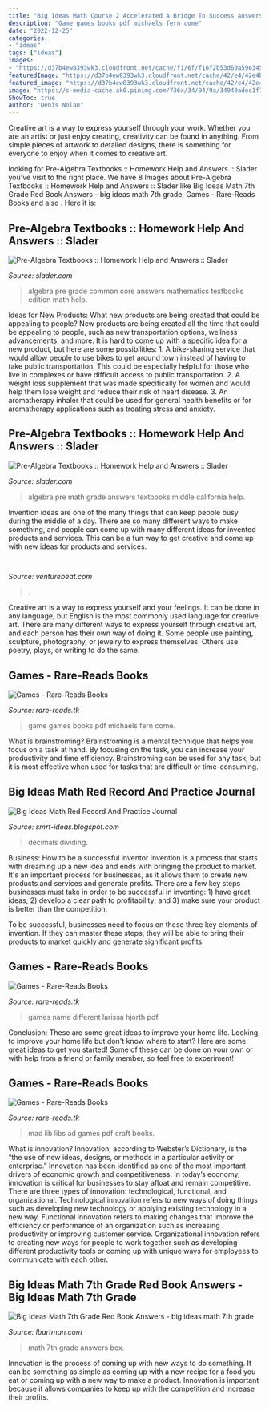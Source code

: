 ```yaml
---
title: "Big Ideas Math Course 2 Accelerated A Bridge To Success Answers - Big Ideas Math Red Record And Practice Journal"
description: "Game games books pdf michaels fern come"
date: "2022-12-25"
categories:
- "ideas"
tags: ["ideas"]
images:
- "https://d37b4ew8393wk3.cloudfront.net/cache/f1/6f/f16f2b53d60a59e3456c65c4ba8a1808.jpg"
featuredImage: "https://d37b4ew8393wk3.cloudfront.net/cache/42/e4/42e4b32e9601c1a269971045337cf106.jpg"
featured_image: "https://d37b4ew8393wk3.cloudfront.net/cache/42/e4/42e4b32e9601c1a269971045337cf106.jpg"
image: "https://s-media-cache-ak0.pinimg.com/736x/34/94/9a/34949adec1f79ca8d60c4ffd1cf2e0b2.jpg"
ShowToc: true
author: "Denis Nolan"
---
```



Creative art is a way to express yourself through your work. Whether you are an artist or just enjoy creating, creativity can be found in anything. From simple pieces of artwork to detailed designs, there is something for everyone to enjoy when it comes to creative art.

	

		
looking for Pre-Algebra Textbooks :: Homework Help and Answers :: Slader you've visit to the right place. We have 8 Images about Pre-Algebra Textbooks :: Homework Help and Answers :: Slader like Big Ideas Math 7th Grade Red Book Answers - big ideas math 7th grade, Games - Rare-Reads Books and also . Here it is:
		
    
## Pre-Algebra Textbooks :: Homework Help And Answers :: Slader

<img loading=lazy src="https://d37b4ew8393wk3.cloudfront.net/cache/f1/6f/f16f2b53d60a59e3456c65c4ba8a1808.jpg" onerror="this.onerror=null;this.src='https://tse2.mm.bing.net/th?id=OIP.gbdIQ2T_fhIGWicN_mmkeAAAAA&amp;pid=15.1';" alt="Pre-Algebra Textbooks :: Homework Help and Answers :: Slader">

_Source: slader.com_

>algebra pre grade common core answers mathematics textbooks edition math help. 

	

Ideas for New Products: What new products are being created that could be appealing to people?
New products are being created all the time that could be appealing to people, such as new transportation options, wellness advancements, and more. It is hard to come up with a specific idea for a new product, but here are some possibilities: 1. A bike-sharing service that would allow people to use bikes to get around town instead of having to take public transportation. This could be especially helpful for those who live in complexes or have difficult access to public transportation. 2. A weight loss supplement that was made specifically for women and would help them lose weight and reduce their risk of heart disease. 3. An aromatherapy inhaler that could be used for general health benefits or for aromatherapy applications such as treating stress and anxiety. 
    
## Pre-Algebra Textbooks :: Homework Help And Answers :: Slader

<img loading=lazy src="https://d37b4ew8393wk3.cloudfront.net/cache/42/e4/42e4b32e9601c1a269971045337cf106.jpg" onerror="this.onerror=null;this.src='https://tse3.mm.bing.net/th?id=OIP.ZFJCGnRThH5RRoM_UB5vXQHaJm&amp;pid=15.1';" alt="Pre-Algebra Textbooks :: Homework Help and Answers :: Slader">

_Source: slader.com_

>algebra pre math grade answers textbooks middle california help. 

	

Invention ideas are one of the many things that can keep people busy during the middle of a day. There are so many different ways to make something, and people can come up with many different ideas for invented products and services. This can be a fun way to get creative and come up with new ideas for products and services.

    
## 

<img loading=lazy src="https://venturebeat.com/wp-content/uploads/2019/09/image1-7.png?w=640" onerror="this.onerror=null;this.src='https://tse2.mm.bing.net/th?id=OIP.MXKRSeSntpSnKBP_zY2X1gHaDv&amp;pid=15.1';" alt="">

_Source: venturebeat.com_

>. 

	

Creative art is a way to express yourself and your feelings. It can be done in any language, but English is the most commonly used language for creative art. There are many different ways to express yourself through creative art, and each person has their own way of doing it. Some people use painting, sculpture, photography, or jewelry to express themselves. Others use poetry, plays, or writing to do the same.

    
## Games - Rare-Reads Books

<img loading=lazy src="https://images-na.ssl-images-amazon.com/images/I/61w2XuPp7xL._SX341_BO1,204,203,200_.jpg" onerror="this.onerror=null;this.src='https://tse1.mm.bing.net/th?id=OIP.4flp5JL2tkjMqAEvCkDPrAAAAA&amp;pid=15.1';" alt="Games - Rare-Reads Books">

_Source: rare-reads.tk_

>game games books pdf michaels fern come. 

	

What is brainstroming? Brainstroming is a mental technique that helps you focus on a task at hand. By focusing on the task, you can increase your productivity and time efficiency. Brainstroming can be used for any task, but it is most effective when used for tasks that are difficult or time-consuming.

    
## Big Ideas Math Red Record And Practice Journal

<img loading=lazy src="https://www.coursehero.com/thumb/32/28/32289784835d16eaceef1ab239cbad4723a20660_180.jpg" onerror="this.onerror=null;this.src='https://tse3.mm.bing.net/th?id=OIP.lLR9K_XMlmWIscaoolXRZQAAAA&amp;pid=15.1';" alt="Big Ideas Math Red Record And Practice Journal">

_Source: smrt-ideas.blogspot.com_

>decimals dividing. 

	

Business: How to be a successful inventor
Invention is a process that starts with dreaming up a new idea and ends with bringing the product to market. It's an important process for businesses, as it allows them to create new products and services and generate profits.
There are a few key steps businesses must take in order to be successful in inventing: 1) have great ideas; 2) develop a clear path to profitability; and 3) make sure your product is better than the competition.

To be successful, businesses need to focus on these three key elements of invention. If they can master these steps, they will be able to bring their products to market quickly and generate significant profits.

    
## Games - Rare-Reads Books

<img loading=lazy src="https://images-na.ssl-images-amazon.com/images/I/4168MKU1uhL.jpg" onerror="this.onerror=null;this.src='https://tse3.mm.bing.net/th?id=OIP.2DO2bg_7w1ZecXXEq5J-tQAAAA&amp;pid=15.1';" alt="Games - Rare-Reads Books">

_Source: rare-reads.tk_

>games name different larissa hjorth pdf. 

	

Conclusion: These are some great ideas to improve your home life.
Looking to improve your home life but don't know where to start? Here are some great ideas to get you started! Some of these can be done on your own or with help from a friend or family member, so feel free to experiment!

    
## Games - Rare-Reads Books

<img loading=lazy src="https://images-na.ssl-images-amazon.com/images/I/51Z88xRmasL._SX313_BO1,204,203,200_.jpg" onerror="this.onerror=null;this.src='https://tse1.mm.bing.net/th?id=OIP.fgwEakuLWe0mAcPG-P8COAAAAA&amp;pid=15.1';" alt="Games - Rare-Reads Books">

_Source: rare-reads.tk_

>mad lib libs ad games pdf craft books. 

	

What is innovation?
Innovation, according to Webster’s Dictionary, is the “the use of new ideas, designs, or methods in a particular activity or enterprise.” Innovation has been identified as one of the most important drivers of economic growth and competitiveness. In today’s economy, innovation is critical for businesses to stay afloat and remain competitive. There are three types of innovation: technological, functional, and organizational.
Technological innovation refers to new ways of doing things such as developing new technology or applying existing technology in a new way. Functional innovation refers to making changes that improve the efficiency or performance of an organization such as increasing productivity or improving customer service. Organizational innovation refers to creating new ways for people to work together such as developing different productivity tools or coming up with unique ways for employees to communicate with each other.

    
## Big Ideas Math 7th Grade Red Book Answers - Big Ideas Math 7th Grade

<img loading=lazy src="https://s-media-cache-ak0.pinimg.com/736x/34/94/9a/34949adec1f79ca8d60c4ffd1cf2e0b2.jpg" onerror="this.onerror=null;this.src='https://tse2.mm.bing.net/th?id=OIP.Ib6JZECR7vuR6GUdxR4LhgHaEo&amp;pid=15.1';" alt="Big Ideas Math 7th Grade Red Book Answers - big ideas math 7th grade">

_Source: lbartman.com_

>math 7th grade answers box. 

	

Innovation is the process of coming up with new ways to do something. It can be something as simple as coming up with a new recipe for a food you eat or coming up with a new way to make a product. Innovation is important because it allows companies to keep up with the competition and increase their profits.

